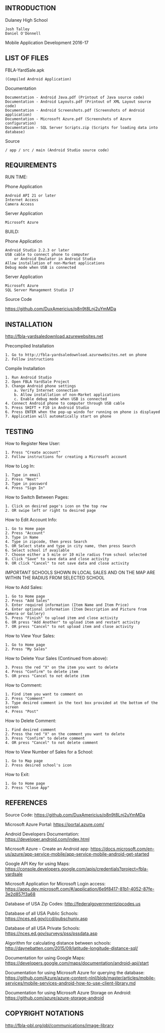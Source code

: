 INTRODUCTION
------------

Dulaney High School

    Josh Talley
    Daniel O'Donnell

Mobile Application Development 2016-17

LIST OF FILES
-------------

FBLA-YardSale.apk

    (Compiled Android Application)
    
Documentation

    Documentation - Android Java.pdf (Printout of Java source code)
    Documentation - Android Layouts.pdf (Printout of XML Layout source code)
    Documentation - Android Screenshots.pdf (Screenshots of Android application)
    Documentation - Microsoft Azure.pdf (Screenshots of Azure configuration)
    Documentation - SQL Server Scripts.zip (Scripts for loading data into database)
    
Source

    / app / src / main (Android Studio source code)

REQUIREMENTS
------------

RUN TIME:

Phone Application

    Android API 21 or later
    Internet Access
    Camera Access

Server Application

    Microsoft Azure

BUILD:

Phone Application

    Android Studio 2.2.3 or later
    USB cable to connect phone to computer
        or Android Emulator in Android Studio
    Allow installation of non-Market applications
    Debug mode when USB is connected

Server Application

    Microsoft Azure
    SQL Server Management Studio 17

Source Code

https://github.com/DuxAmericius/p8n9t8Lnj2uYmMDa

INSTALLATION
------------

http://fbla-yardsaledownload.azurewebsites.net

Precompiled Installation

    1. Go to http://fbla-yardsaledownload.azurewebsites.net on phone
    2. Follow instructions

Compile Installation

    1. Run Android Studio
    2. Open FBLA YardSale Project
    3. Change Android phone settings
        a. Verify Internet connection
        b. Allow installation of non-Market applications
        c. Enable debug mode when USB is connected
    4. Connect Android phone to computer through USB cable
    5. Press SHIFT + F10 in Android Studio
    6. Press ENTER when the pop-up windo for running on phone is displayed
    7. Application will automatically start on phone

TESTING
-------

How to Register New User:

    1. Press "Create account"
    2. Follow instructions for creating a Microsoft account

How to Log In:

    1. Type in email
    2. Press "Next"
    3. Type in password
    4. Press "Sign In"

How to Switch Between Pages:

    1. Click on desired page's icon on the top row
    2. OR swipe left or right to desired page

How to Edit Account Info:

    1. Go to Home page
    2. Press "Account"
    3. Type in Name
    4. Type in zipcode, then press Search
    5. OR Select state and type in city name, then press Search
    6. Select school if available
    7. Choose either a 5 mile or 10 mile radius from school selected
    8. Click "Save" to save data and close activity
    9. OR click "Cancel" to not save data and close activity
*IMPORTANT* SCHOOLS SHOWN IN LOCAL SALES AND ON THE MAP ARE WITHIN THE RADIUS FROM SELECTED SCHOOL

How to Add Sales:

    1. Go to Home page
    2. Press "Add Sales"
    3. Enter required information (Item Name and Item Price)
    4. Enter optional information (Item Description and Picture from Camera or Gallery)
    5. Press "Finish" to upload item and close activity
    6. OR press "Add Another" to upload item and restart activity
    7. OR press "Cancel" to not upload item and close activity

How to View Your Sales:

    1. Go to Home page
    2. Press "My Sales"

How to Delete Your Sales (Continued from above):

    3. Press the red "X" on the item you want to delete
    4. Press "Confirm" to delete item
    5. OR press "Cancel to not delete item

How to Comment:

    1. Find item you want to comment on
    2. Press "Comment"
    3. Type desired comment in the text box provided at the bottom of the screen
    4. Press "Post"

How to Delete Comment:

    1. Find desired comment
    2. Press the red "X" on the comment you want to delete
    3. Press "Confirm" to delete comment
    4. OR press "Cancel" to not delete comment

How to View Number of Sales for a School:

    1. Go to Map page
    2. Press desired school's icon

How to Exit:

    1. Go to Home page
    2. Press "Close App"

REFERENCES
----------

Source Code:
https://github.com/DuxAmericius/p8n9t8Lnj2uYmMDa

Microsoft Azure Portal:
https://portal.azure.com/

Android Developers Documentation:
https://developer.android.com/index.html

Microsoft Azure - Create an Android app:
https://docs.microsoft.com/en-us/azure/app-service-mobile/app-service-mobile-android-get-started

Google API Key for using Maps:
https://console.developers.google.com/apis/credentials?project=fbla-yardsale

Microsoft Application for Microsoft Login access:
https://apps.dev.microsoft.com/#/application/6e9f8417-81b1-4052-87fe-3e2d857f3a68

Database of USA Zip Codes:
http://federalgovernmentzipcodes.us

Database of all USA Public Schools:
https://nces.ed.gov/ccd/pubschuniv.asp

Database of all USA Private Schools:
https://nces.ed.gov/surveys/pss/pssdata.asp

Algorithm for calculating distance between schools:
http://daynebatten.com/2015/09/latitude-longitude-distance-sql/

Documentation for using Google Maps:
https://developers.google.com/maps/documentation/android-api/start

Documentation for using Microsoft Azure for querying the database:
https://github.com/Azure/azure-content-nlnl/blob/master/articles/mobile-services/mobile-services-android-how-to-use-client-library.md

Documentation for using Microsoft Azure Storage on Android:
https://github.com/azure/azure-storage-android

COPYRIGHT NOTATIONS
-------------------

http://fbla-pbl.org/pbl/communications/image-library